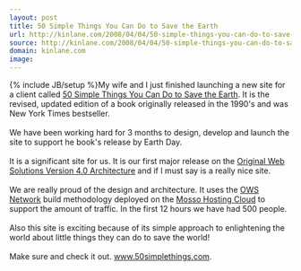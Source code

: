 ```yaml
---
layout: post
title: 50 Simple Things You Can Do to Save the Earth
url: http://kinlane.com/2008/04/04/50-simple-things-you-can-do-to-save-the-earth/
source: http://kinlane.com/2008/04/04/50-simple-things-you-can-do-to-save-the-earth/
domain: kinlane.com
image: 
---
```

{% include JB/setup %}My wife and I just finished launching a new site for a client called <a href="http://www.50simplethings.com/">50 Simple Things You Can Do to Save the Earth</a>.  It is the revised, updated edition of a book originally released in the 1990's and was New York Times bestseller.<br /><br />We have been working hard for 3 months to design, develop and launch the site to support he book's release by Earth Day.<br /><br />It is a significant site for us.  It is our first major release on the <a href="http://www.originalwebsolutions.com">Original Web Solutions Version 4.0 Architecture</a> and if I must say is a really nice site. <br /><br />We are really proud of the design and architecture.  It uses the <a href="http://www.originalwebsolutions.com">OWS Network</a> build methodology deployed on the <a href="http://www.mosso.com/">Mosso Hosting Cloud</a> to support the amount of traffic.  In the first 12 hours we have had 500 people. <br /><br />Also this site is exciting because of its simple approach to enlightening the world about little things they can do to save the world!<br /><br />Make sure and check it out.  <a href="http://www.50simplethings.com">www.50simplethings.com</a>.